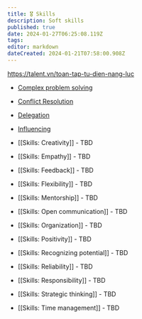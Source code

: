 ```yaml
---
title: 🎖️ Skills
description: Soft skills
published: true
date: 2024-01-27T06:25:08.119Z
tags: 
editor: markdown
dateCreated: 2024-01-21T07:58:00.908Z
---
```



https://talent.vn/toan-tap-tu-dien-nang-luc

- [Complex problem solving](/skills/complex-problem-solving)
- [Conflict Resolution](/skills/conflict-resolution)
- [Delegation](/skills/delegation)
- [Influencing](/skills/influencing)

- [[Skills: Creativity]] - TBD
- [[Skills: Empathy]] - TBD
- [[Skills: Feedback]] - TBD
- [[Skills: Flexibility]] - TBD
- [[Skills: Mentorship]] - TBD
- [[Skills: Open communication]] - TBD
- [[Skills: Organization]] - TBD
- [[Skills: Positivity]] - TBD
- [[Skills: Recognizing potential]] - TBD
- [[Skills: Reliability]] - TBD
- [[Skills: Responsibility]] - TBD
- [[Skills: Strategic thinking]] - TBD
- [[Skills: Time management]] - TBD